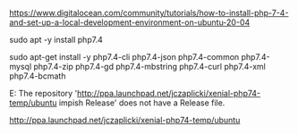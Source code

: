 https://www.digitalocean.com/community/tutorials/how-to-install-php-7-4-and-set-up-a-local-development-environment-on-ubuntu-20-04

sudo apt -y install php7.4


sudo apt-get install -y php7.4-cli php7.4-json php7.4-common php7.4-mysql php7.4-zip php7.4-gd php7.4-mbstring php7.4-curl php7.4-xml php7.4-bcmath


E: The repository 'http://ppa.launchpad.net/jczaplicki/xenial-php74-temp/ubuntu impish Release' does not have a Release file.

http://ppa.launchpad.net/jczaplicki/xenial-php74-temp/ubuntu